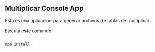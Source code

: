## Multiplicar Console App

Esta es una aplicacion para generar archivos de tablas de multiplicar

Ejecuta este comando

```

npm install
```